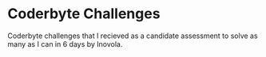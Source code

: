 # Coderbyte Challenges

Coderbyte challenges that I recieved as a candidate assessment to solve as many as I can in 6 days by Inovola.
